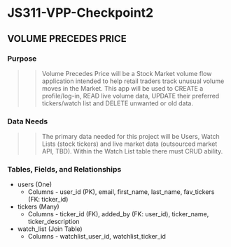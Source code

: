 # JS311-VPP-Checkpoint2

## VOLUME PRECEDES PRICE

### Purpose
>> Volume Precedes Price will be a Stock Market volume flow application intended to help retail traders track unusual volume moves in the Market. This app will be used to CREATE a profile/log-in, READ live volume data, UPDATE their preferred tickers/watch list and DELETE unwanted or old data.

### Data Needs
>> The primary data needed for this project will be Users, Watch Lists (stock tickers) and live market data (outsourced market API, TBD). Within the Watch List table there must CRUD ability.

### Tables, Fields, and Relationships
* users (One)
    * Columns - user_id (PK), email, first_name, last_name, fav_tickers (FK: ticker_id)
* tickers (Many)
    * Columns - ticker_id (FK), added_by (FK: user_id), ticker_name, ticker_description
* watch_list (Join Table)
    * Columns - watchlist_user_id, watchlist_ticker_id